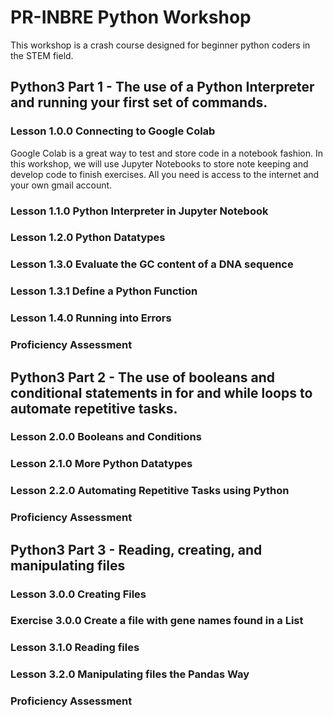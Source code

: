 # PR-INBRE Python Workshop
This workshop is a crash course designed for beginner python coders in the STEM field.

## Python3 Part 1 - The use of a Python Interpreter and running your first set of commands.
### Lesson 1.0.0 Connecting to Google Colab

Google Colab is a great way to test and store code in a notebook fashion. In this workshop, we will use Jupyter Notebooks to store note keeping and develop code to finish exercises. All you need is access to the internet and your own gmail account.

### Lesson 1.1.0 Python Interpreter in Jupyter Notebook
### Lesson 1.2.0 Python Datatypes
### Lesson 1.3.0 Evaluate the GC content of a DNA sequence
### Lesson 1.3.1 Define a Python Function
### Lesson 1.4.0 Running into Errors
### Proficiency Assessment

## Python3 Part 2 - The use of booleans and conditional statements in for and while loops to automate repetitive tasks.
### Lesson 2.0.0 Booleans and Conditions
### Lesson 2.1.0 More Python Datatypes
### Lesson 2.2.0 Automating Repetitive Tasks using Python
### Proficiency Assessment

## Python3 Part 3 - Reading, creating, and manipulating files
### Lesson 3.0.0 Creating Files
### Exercise 3.0.0 Create a file with gene names found in a List
### Lesson 3.1.0 Reading files
### Lesson 3.2.0 Manipulating files the Pandas Way
### Proficiency Assessment
